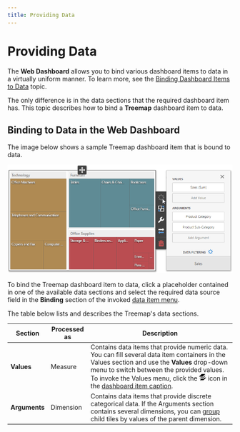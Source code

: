 ```yaml
---
title: Providing Data
---
```

# Providing Data
The **Web Dashboard** allows you to bind various dashboard items to data in a virtually uniform manner. To learn more, see the [Binding Dashboard Items to Data](../../binding-dashboard-items-to-data.md) topic.

The only difference is in the data sections that the required dashboard item has. This topic describes how to bind a **Treemap** dashboard item to data.

## Binding to Data in the Web Dashboard
The image below shows a sample Treemap dashboard item that is bound to data.

![wdd-treemap-bindings](../../../../images/img125955.png)

To bind the Treemap dashboard item to data, click a placeholder contained in one of the available data sections and select the required data source field in the **Binding** section of the invoked [data item menu](../../ui-elements/data-item-menu.md).

The table below lists and describes the Treemap's data sections.

| Section | Processed as | Description |
|---|---|---|
| **Values** | Measure | Contains data items that provide numeric data. You can fill several data item containers in the Values section and use the **Values** drop-down menu to switch between the provided values. To invoke the Values menu, click the ![DashboardItems_OtherElements](../../../../images/img20169.png) icon in the [dashboard item caption](../../dashboard-layout/dashboard-item-caption.md). |
| **Arguments** | Dimension | Contains data items that provide discrete categorical data. If the Arguments section contains several dimensions, you can [group](grouping.md) child tiles by values of the parent dimension. |